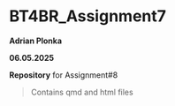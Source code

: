# BT4BR_Assignment7
**Adrian Plonka**

**06.05.2025**

**Repository** for Assignment#8

> Contains qmd and html files

